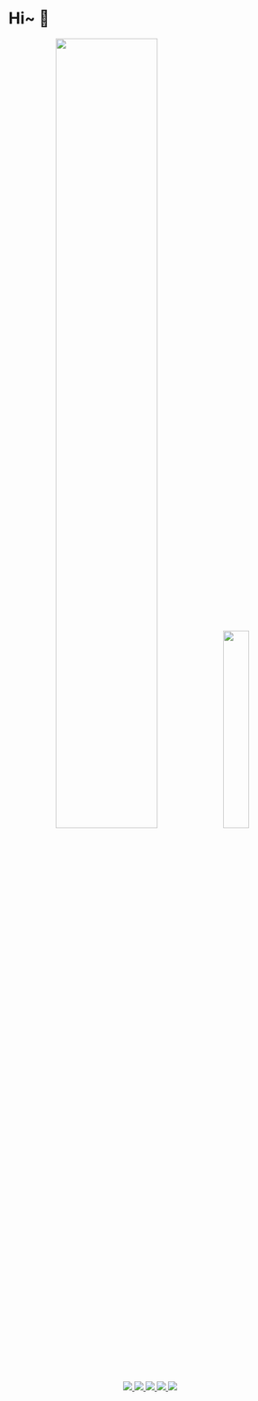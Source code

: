 # Hi~ 👋

<div align="center">
  <img width=60% src="https://github-readme-stats-one-bice.vercel.app/api?username=KwanWaiPang&show_icons=true&theme=default&count_private=true&role=OWNER,ORGANIZATION_MEMBER&hide=prs,issues" />
  <img width=30% src="https://github-readme-stats.vercel.app/api/top-langs/?username=KwanWaiPang&layout=compact&langs_count=6&hide=CMake,JavaScript,Cuda,CSS,PowerShell,GLSL,Roff,Shell" />
</div>

<p align="center">
  <br><br>
  <a href="https://github.com/KwanWaiPang">
    <img src="https://badges.strrl.dev/visits/KwanWaiPang/KwanWaiPang?style=flat-square&color=green&logo=github">
  </a>
  <a href="https://github.com/KwanWaiPang">
    <img src="https://badges.strrl.dev/years/KwanWaiPang?style=flat-square&color=green&logo=github">
  </a>
<!--   <a href="https://github.com/KwanWaiPang?tab=repositories"> -->
   <a href="https://github.com/KwanWaiPang">
    <img src="https://badges.strrl.dev/repos/KwanWaiPang?style=flat-square&color=green&logo=github">
  </a>
  <a href="https://github.com/KwanWaiPang">
    <img src="https://badges.strrl.dev/commits/daily/KwanWaiPang?style=flat-square&color=green&logo=github">
  </a>
  <a href="https://github.com/KwanWaiPang">
    <img src="https://badges.strrl.dev/issues-and-prs/all/KwanWaiPang?style=flat-square&color=green&logo=github">
  </a>
</p>
